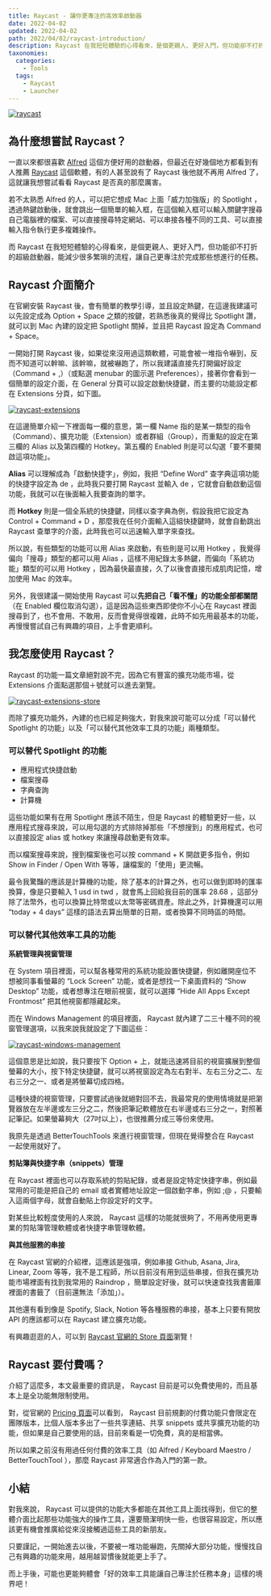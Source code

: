 ```yaml
---
title: Raycast - 讓你更專注的高效率啟動器
date: 2022-04-02
updated: 2022-04-02
path: 2022/04/02/raycast-introduction/
description: Raycast 在我短短體驗的心得看來，是個更親人、更好入門，但功能卻不打折的超級啟動器，能減少很多繁瑣的流程，讓自己更專注於完成那些想進行的任務。
taxonomies:
  categories: 
    - Tools
  tags: 
    - Raycast
    - Launcher
---
```


<a href="https://pinchlime-screenshots.s3.ap-northeast-1.amazonaws.com/raycast_A44cKa.webp" data-fancybox data-caption="raycast">
  <img src="https://pinchlime-screenshots.s3.ap-northeast-1.amazonaws.com/raycast_A44cKa.webp" loading="lazy" alt="raycast" align="center" />
</a>

## 為什麼想嘗試 Raycast？

一直以來都很喜歡 [Alfred](https://www.alfredapp.com/) 這個方便好用的啟動器，但最近在好幾個地方都看到有人推薦 [Raycast](https://www.raycast.com/) 這個軟體，有的人甚至說有了 Raycast 後他就不再用 Alfred 了，這就讓我想嘗試看看 Raycast 是否真的那麼厲害。

若不太熟悉 Alfred 的人，可以把它想成 Mac 上面「威力加強版」的 Spotlight ，透過熱鍵啟動後，就會跳出一個簡單的輸入框，在這個輸入框可以輸入關鍵字搜尋自己電腦裡的檔案、可以直接搜尋特定網站、可以串接各種不同的工具、可以直接輸入指令執行更多複雜操作。

而 Raycast 在我短短體驗的心得看來，是個更親人、更好入門，但功能卻不打折的超級啟動器，能減少很多繁瑣的流程，讓自己更專注於完成那些想進行的任務。

<!-- more -->

## Raycast 介面簡介

在官網安裝 Raycast 後，會有簡單的教學引導，並且設定熱鍵，在這邊我建議可以先設定成為 Option + Space 之類的按鍵，若熟悉後真的覺得比 Spotlight 讚，就可以到 Mac 內建的設定把 Spotlight 關掉，並且把 Raycast 設定為 Command + Space。

一開始打開 Raycast 後，如果從來沒用過這類軟體，可能會被一堆指令嚇到，反而不知道可以幹嘛、該幹嘛，就被嚇跑了，所以我建議直接先打開偏好設定（Command + ,）（或點選 menubar 的圖示選 Preferences），接著你會看到一個簡單的設定介面，在 General 分頁可以設定啟動快捷鍵，而主要的功能設定都在 Extensions 分頁，如下圖。

<a href="https://pinchlime-screenshots.s3.ap-northeast-1.amazonaws.com/raycast-extensions_rcrvLB.webp" data-fancybox data-caption="raycast-extensions">
  <img src="https://pinchlime-screenshots.s3.ap-northeast-1.amazonaws.com/raycast-extensions_rcrvLB.webp" loading="lazy" alt="raycast-extensions" align="center" />
</a>

在這邊簡單介紹一下裡面每一欄的意思，第一欄 Name 指的是某一類型的指令（Command）、擴充功能（Extension）或者群組（Group），而重點的設定在第三欄的 Alias 以及第四欄的 Hotkey。第五欄的 Enabled 則是可以勾選「要不要開啟這項功能」。

**Alias** 可以理解成為「啟動快捷字」，例如，我把 “Define Word” 查字典這項功能的快捷字設定為 de ，此時我只要打開 Raycast 並輸入 de ，它就會自動啟動這個功能，我就可以在後面輸入我要查詢的單字。

而 **Hotkey** 則是一個全系統的快捷鍵，同樣以查字典為例，假設我把它設定為 Control + Command + D ，那麼我在任何介面輸入這組快捷鍵時，就會自動跳出 Raycast 查單字的介面，此時我也可以迅速輸入單字來查找。

所以說，有些類型的功能可以用 Alias 來啟動，有些則是可以用 Hotkey ，我覺得偏向「搜尋」類型的都可以用 Alias ，這樣不用紀錄太多熱鍵，而偏向「系統功能」類型的可以用 Hotkey ，因為最快最直接，久了以後會直接形成肌肉記憶，增加使用 Mac 的效率。

另外，我很建議一開始使用 Raycast 可以**先把自己「看不懂」的功能全部都關閉**（在 Enabled 欄位取消勾選），這是因為這些東西即使你不小心在 Raycast 裡面搜尋到了，也不會用、不敢用，反而會覺得很複雜，此時不如先用最基本的功能，再慢慢嘗試自己有興趣的項目，上手會更順利。

## 我怎麼使用 Raycast？

Raycast 的功能一篇文章絕對說不完，因為它有豐富的擴充功能市場，從 Extensions 介面點選那個＋號就可以進去瀏覽。

<a href="https://pinchlime-screenshots.s3.ap-northeast-1.amazonaws.com/raycast-extensions-store_4JjW52.webp" data-fancybox data-caption="raycast-extensions-store">
  <img src="https://pinchlime-screenshots.s3.ap-northeast-1.amazonaws.com/raycast-extensions-store_4JjW52.webp" loading="lazy" alt="raycast-extensions-store" align="center" />
</a>

而除了擴充功能外，內建的也已經足夠強大，對我來說可能可以分成「可以替代 Spotlight 的功能」以及「可以替代其他效率工具的功能」兩種類型。

### 可以替代 Spotlight 的功能

- 應用程式快捷啟動
- 檔案搜尋
- 字典查詢
- 計算機

這些功能如果有在用 Spotlight 應該不陌生，但是 Raycast 的體驗更好一些，以應用程式搜尋來說，可以用勾選的方式排除掉那些「不想搜到」的應用程式，也可以直接設定 alias 或 hotkey 來讓搜尋啟動更有效率。

而以檔案搜尋來說，搜到檔案後也可以按 command + K 開啟更多指令，例如 Show in Finder / Open With 等等，讓檔案的「使用」更流暢。

最令我驚豔的應該是計算機的功能，除了基本的計算之外，也可以做到即時的匯率換算，像是只要輸入 1 usd in twd ，就會馬上回給我目前的匯率 28.68 ，這部分除了法幣外，也可以換算比特幣或以太幣等密碼資產。除此之外，計算機還可以用 “today + 4 days” 這樣的語法去算出簡單的日期，或者換算不同時區的時間。

### 可以替代其他效率工具的功能

**系統管理與視窗管理**

在 System 項目裡面，可以幫各種常用的系統功能設置快捷鍵，例如離開座位不想被同事看螢幕的 “Lock Screen” 功能，或者是想找一下桌面資料的 “Show Desktop” 功能，或者想專注在眼前視窗，就可以選擇 “Hide All Apps Except Frontmost” 把其他視窗都隱藏起來。

而在 Windows Management 的項目裡面， Raycast 就內建了二三十種不同的視窗管理選項，以我來說我就設定了下圖這些：

<a href="https://pinchlime-screenshots.s3.ap-northeast-1.amazonaws.com/raycast-windows-management_NNkiKe.webp" data-fancybox data-caption="raycast-windows-management">
  <img src="https://pinchlime-screenshots.s3.ap-northeast-1.amazonaws.com/raycast-windows-management_NNkiKe.webp" loading="lazy" alt="raycast-windows-management" align="center" />
</a>

這個意思是比如說，我只要按下 Option + 上，就能迅速將目前的視窗擴展到整個螢幕的大小，按下特定快捷鍵，就可以將視窗設定為左右對半、左右三分之二、左右三分之一、或者是將螢幕切成四格。

這種快捷的視窗管理，只要嘗試過後就絕對回不去，我最常見的使用情境就是把瀏覽器放在左半邊或左三分之二，然後把筆記軟體放在右半邊或右三分之一，對照著記筆記。如果螢幕夠大（27吋以上），也很推薦分成三等份來使用。

我原先是透過 BetterTouchTools 來進行視窗管理，但現在覺得整合在 Raycast 一起使用就好了。

**剪貼簿與快捷字串（snippets）管理**

在 Raycast 裡面也可以存取系統的剪貼紀錄，或者是設定特定快捷字串，例如最常用的可能是把自己的 email 或者實體地址設定一個啟動字串，例如 ;@ ，只要輸入這兩個字母，就會自動貼上你設定好的文字。

對某些比較輕度使用的人來說， Raycast 這樣的功能就很夠了，不用再使用更專業的剪貼簿管理軟體或者快捷字串管理軟體。

**與其他服務的串接**

在 Raycast 官網的介紹裡，這應該是強項，例如串接 Github, Asana, Jira, Linear, Zoom 等等，我不是工程師，所以目前沒有用到這些串接，但我在擴充功能市場裡面有找到我常用的 Raindrop ，簡單設定好後，就可以快速查找我書籤庫裡面的書籤了（目前還無法「添加」）。

其他還有看到像是 Spotify, Slack, Notion 等各種服務的串接，基本上只要有開放 API 的應該都可以在 Raycast 建立擴充功能。

有興趣逛逛的人，可以到 [Raycast 官網的 Store 頁面](https://www.raycast.com/store)瀏覽！

## Raycast 要付費嗎？

介紹了這麼多，本文最重要的資訊是， Raycast 目前是可以免費使用的，而且基本上是全功能無限制使用。

對，從官網的 [Pricing 頁面](https://www.raycast.com/pricing)可以看到， Raycast 目前規劃的付費功能只會限定在團隊版本，比個人版本多出了一些共享連結、共享 snippets 或共享擴充功能的功能，但如果是自己要使用的話，目前來看是一切免費，真的是相當佛。

所以如果之前沒有用過任何付費的效率工具（如 Alfred / Keyboard Maestro / BetterTouchTool ），那麼 Raycast 非常適合作為入門的第一款。

## 小結

對我來說， Raycast 可以提供的功能大多都能在其他工具上面找得到，但它的整體介面比起那些功能強大的操作工具，還要簡潔明快一些，也很容易設定，所以應該更有機會推廣給從來沒接觸過這些工具的新朋友。

只要謹記，一開始進去以後，不要被一堆功能嚇跑，先關掉大部分功能，慢慢找自己有興趣的功能來用，越用越習慣後就能更上手了。

而上手後，可能也更能夠體會「好的效率工具能讓自己專注於任務本身」這樣的境界吧！
